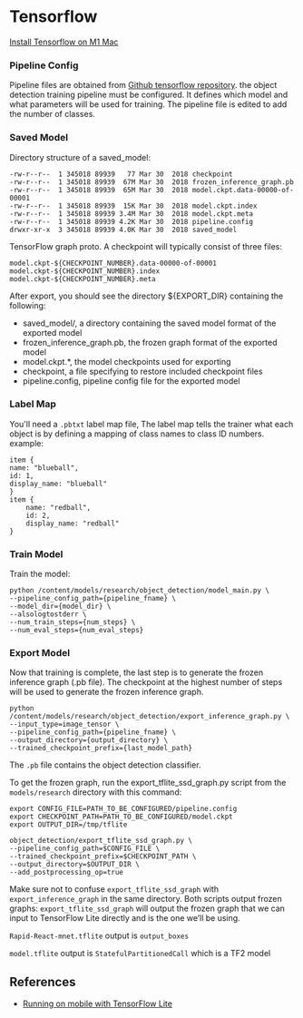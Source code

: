# Tensorflow

[Install Tensorflow on M1 Mac](https://caffeinedev.medium.com/how-to-install-tensorflow-on-m1-mac-8e9b91d93706)

### Pipeline Config
Pipeline files are obtained from [Github tensorflow repository](https://github.com/tensorflow/models/blob/master/research/object_detection/samples/configs/ssd_mobilenet_v2_coco.config).  the object detection training pipeline must be configured. It defines which model and what parameters will be used for training. The pipeline file is edited to add the number of classes.

### Saved Model
Directory structure of a saved_model:

    -rw-r--r--  1 345018 89939   77 Mar 30  2018 checkpoint
    -rw-r--r--  1 345018 89939  67M Mar 30  2018 frozen_inference_graph.pb
    -rw-r--r--  1 345018 89939  65M Mar 30  2018 model.ckpt.data-00000-of-00001
    -rw-r--r--  1 345018 89939  15K Mar 30  2018 model.ckpt.index
    -rw-r--r--  1 345018 89939 3.4M Mar 30  2018 model.ckpt.meta
    -rw-r--r--  1 345018 89939 4.2K Mar 30  2018 pipeline.config
    drwxr-xr-x  3 345018 89939 4.0K Mar 30  2018 saved_model

TensorFlow graph proto. A checkpoint will typically consist of three files:

    model.ckpt-${CHECKPOINT_NUMBER}.data-00000-of-00001
    model.ckpt-${CHECKPOINT_NUMBER}.index
    model.ckpt-${CHECKPOINT_NUMBER}.meta

After export, you should see the directory ${EXPORT_DIR} containing the following:

- saved_model/, a directory containing the saved model format of the exported model
- frozen_inference_graph.pb, the frozen graph format of the exported model
- model.ckpt.*, the model checkpoints used for exporting
- checkpoint, a file specifying to restore included checkpoint files
- pipeline.config, pipeline config file for the exported model

### Label Map
You'll need a `.pbtxt` label map file, The label map tells the trainer what each object is by defining a mapping of class names to class ID numbers. example:

    item {
    name: "blueball",
    id: 1,
    display_name: "blueball"
    }
    item {
        name: "redball",
        id: 2,
        display_name: "redball"
    }

### Train Model
Train the model:

    python /content/models/research/object_detection/model_main.py \
    --pipeline_config_path={pipeline_fname} \
    --model_dir={model_dir} \
    --alsologtostderr \
    --num_train_steps={num_steps} \
    --num_eval_steps={num_eval_steps}




### Export Model
Now that training is complete, the last step is to generate the frozen inference graph (.pb file). The checkpoint at the highest number of steps will be used to generate the frozen inference graph.


    python /content/models/research/object_detection/export_inference_graph.py \
    --input_type=image_tensor \
    --pipeline_config_path={pipeline_fname} \
    --output_directory={output_directory} \
    --trained_checkpoint_prefix={last_model_path}

The `.pb` file contains the object detection classifier.

To get the frozen graph, run the export_tflite_ssd_graph.py script from the `models/research` directory with this command:

    export CONFIG_FILE=PATH_TO_BE_CONFIGURED/pipeline.config
    export CHECKPOINT_PATH=PATH_TO_BE_CONFIGURED/model.ckpt
    export OUTPUT_DIR=/tmp/tflite

    object_detection/export_tflite_ssd_graph.py \
    --pipeline_config_path=$CONFIG_FILE \
    --trained_checkpoint_prefix=$CHECKPOINT_PATH \
    --output_directory=$OUTPUT_DIR \
    --add_postprocessing_op=true

Make sure not to confuse `export_tflite_ssd_graph` with `export_inference_graph` in the same directory. Both scripts output frozen graphs: `export_tflite_ssd_graph` will output the frozen graph that we can input to TensorFlow Lite directly and is the one we’ll be using.    

`Rapid-React-mnet.tflite` output is `output_boxes`

`model.tflite` output is `StatefulPartitionedCall` which is a TF2 model

## References

- [Running on mobile with TensorFlow Lite](https://github.com/tensorflow/models/blob/master/research/object_detection/g3doc/running_on_mobile_tensorflowlite.md)